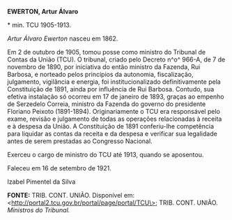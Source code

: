 **EWERTON, Artur Álvaro**

\* min. TCU 1905-1913.

*Artur Álvaro Ewerton* nasceu em 1862.

Em 2 de outubro de 1905, tomou posse como ministro do Tribunal de Contas
da União (TCU). O tribunal, criado pelo Decreto n^o^ 966-A, de 7 de
novembro de 1890, por iniciativa do então ministro da Fazenda, Rui
Barbosa, e norteado pelos princípios da autonomia, fiscalização,
julgamento, vigilância e energia, foi institucionalizado definitivamente
pela Constituição de 1891, ainda por influência de Rui Barbosa. Contudo,
sua efetiva instalação só ocorreu em 17 de janeiro de 1893, graças ao
empenho de Serzedelo Correia, ministro da Fazenda do governo do
presidente Floriano Peixoto (1891-1894). Originariamente o TCU era
responsável pelo exame, revisão e julgamento de todas as operações
relacionadas à receita e à despesa da União. A Constituição de 1891
conferiu-lhe competência para liquidar as contas da receita e da despesa
e verificar sua legalidade antes de serem prestadas ao Congresso
Nacional.

Exerceu o cargo de ministro do TCU até 1913, quando se aposentou.

Faleceu em 16 de setembro de 1921.

Izabel Pimentel da Silva

**FONTE:** TRIB. CONT. UNIÃO. Disponível em:
\<http://portal2.tcu.gov.br/portal/page/portal/TCU\>; TRIB. CONT. UNIÃO.
*Ministros do Tribunal.*
